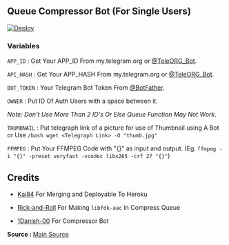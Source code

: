 ## Queue Compressor Bot (For Single Users)

[![Deploy](https://www.herokucdn.com/deploy/button.svg)](https://dashboard.heroku.com/new?button-url=https%3A%2F%2Fgithub.com%2F1Danish-00%2FCompressorQueue&template=https%3A%2F%2Fgithub.com%2F1Danish-00%2FCompressorQueue)

### Variables
`APP_ID` : Get Your APP_ID From my.telegram.org or [@TeleORG_Bot](https://telegram.dog/TeleORG_Bot).

`API_HASH` : Get Your APP_HASH From my.telegram.org or [@TeleORG_Bot](https://telegram.dog/TeleORG_Bot).

`BOT_TOKEN` : Your Telegram Bot Token From [@BotFather](https://telegram.dog/Botfather).

`OWNER` : Put ID Of Auth Users with a space between it. 

*Note: Don't Use More Than 2 ID's Or Else Queue Function May Not Work*.

`THUMBNAIL` : Put telegraph link of a picture for use of Thumbnail using A Bot or Use `/bash wget <Telegraph Link> -O "thumb.jpg"`

`FFMPEG` : Put Your FFMPEG Code with "{}" as input and output. (Eg. `ffmpeg -i "{}" -preset veryfast -vcodec libx265 -crf 27 "{}"`)

## Credits

- [Kai84](https://telegram.dog/Kai_8_4) For Merging and Deployable To Heroku

- [Rick-and-Roll](tg://user?id=1604378785) For Making `libfdk-aac` In Compress Queue

- [1Danish-00](https://github.com/1Danish-00) For Compressor Bot


<b>Source : </b>[Main Source](https://github.com/Dragonpower84/CompressorBot)
